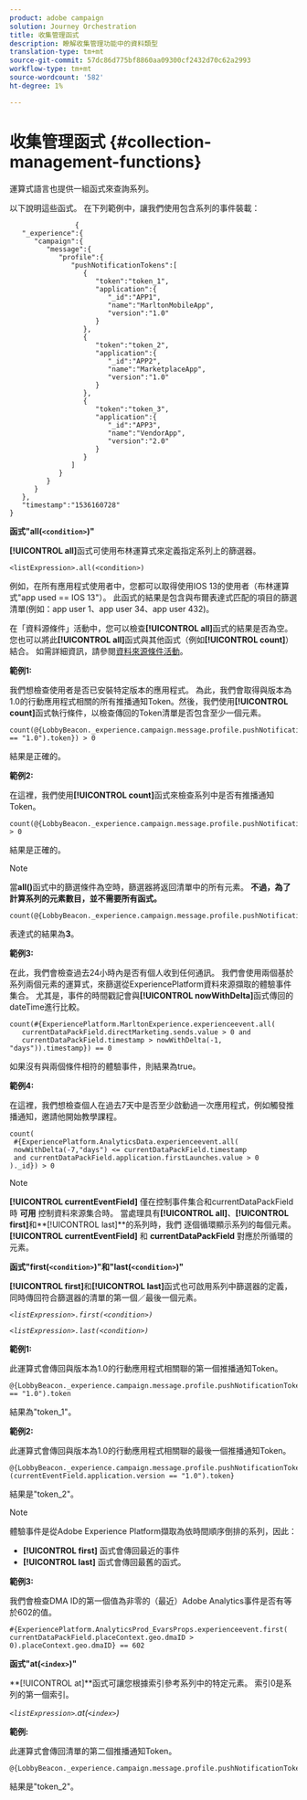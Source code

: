 ```yaml
---
product: adobe campaign
solution: Journey Orchestration
title: 收集管理函式
description: 瞭解收集管理功能中的資料類型
translation-type: tm+mt
source-git-commit: 57dc86d775bf8860aa09300cf2432d70c62a2993
workflow-type: tm+mt
source-wordcount: '582'
ht-degree: 1%

---
```



# 收集管理函式 {#collection-management-functions}

運算式語言也提供一組函式來查詢系列。

以下說明這些函式。 在下列範例中，讓我們使用包含系列的事件裝載：

```
                { 
   "_experience":{ 
      "campaign":{ 
         "message":{ 
            "profile":{ 
               "pushNotificationTokens":[ 
                  { 
                     "token":"token_1",
                     "application":{ 
                        "_id":"APP1",
                        "name":"MarltonMobileApp",
                        "version":"1.0"
                     }
                  },
                  { 
                     "token":"token_2",
                     "application":{ 
                        "_id":"APP2",
                        "name":"MarketplaceApp",
                        "version":"1.0"
                     }
                  },
                  { 
                     "token":"token_3",
                     "application":{ 
                        "_id":"APP3",
                        "name":"VendorApp",
                        "version":"2.0"
                     }
                  }
               ]
            }
         }
      }
   },
   "timestamp":"1536160728"
}
```

**函式&quot;all(`<condition>`)&quot;**

**[!UICONTROL all]**&#x200B;函式可使用布林運算式來定義指定系列上的篩選器。

```
<listExpression>.all(<condition>)
```

例如，在所有應用程式使用者中，您都可以取得使用IOS 13的使用者（布林運算式&quot;app used == IOS 13&quot;）。 此函式的結果是包含與布爾表達式匹配的項目的篩選清單(例如：app user 1、app user 34、app user 432)。

在「資料源條件」活動中，您可以檢查&#x200B;**[!UICONTROL all]**&#x200B;函式的結果是否為空。 您也可以將此&#x200B;**[!UICONTROL all]**&#x200B;函式與其他函式（例如&#x200B;**[!UICONTROL count]**）結合。 如需詳細資訊，請參閱[資料來源條件活動](../building-journeys/condition-activity.md#data_source_condition)。

**範例1:**

我們想檢查使用者是否已安裝特定版本的應用程式。 為此，我們會取得與版本為1.0的行動應用程式相關的所有推播通知Token。然後，我們使用&#x200B;**[!UICONTROL count]**&#x200B;函式執行條件，以檢查傳回的Token清單是否包含至少一個元素。

```
count(@{LobbyBeacon._experience.campaign.message.profile.pushNotificationTokens.all(currentEventField.application.version == "1.0").token}) > 0
```

結果是正確的。

**範例2:**

在這裡，我們使用&#x200B;**[!UICONTROL count]**&#x200B;函式來檢查系列中是否有推播通知Token。

```
count(@{LobbyBeacon._experience.campaign.message.profile.pushNotificationTokens.all().token}) > 0
```

結果是正確的。

<!--Alternatively, you can check if there is no token in the collection:

   ```
   count(@{LobbyBeacon._experience.campaign.message.profile.pushNotificationTokens.all().token}) == 0
   ```

The result will be false.

Here we use the count function in a condition to count the number of push notification tokens in the event.

`count(@{LobbyBeacon._experience.campaign.message.profile.pushNotificationTokens.all().token})`

The result is true.

Note that when the condition in the **all()** function is empty, the filter will return all the elements in the list. Hence, the expression above is equivalent to:

`count(@{LobbyBeacon._experience.campaign.message.profile.pushNotificationTokens.application.name})`

In both cases, the result of the expression is **3**.

A query of experience events recorded on the Adobe Experience Platform may or may not include the current event that triggered the current Journey. This will depend on the relative processing time with which [!DNL Journey Orchestration] sees an event and started evaluating conditions, versus the time it takes for that event to be ingested into the Adobe Experience Platform. For example, when using the .all() syntax to query experience events from the Adobe Experience Platform, we recommend enforcing the exclusion of the current event (by requiring an
earlier timestamp) in order to only consider prior events.-->

>[!NOTE]
>
>當&#x200B;**all()**&#x200B;函式中的篩選條件為空時，篩選器將返回清單中的所有元素。 **不過，為了計算系列的元素數目，並不需要所有函式。**


```
count(@{LobbyBeacon._experience.campaign.message.profile.pushNotificationTokens.token})
```

表達式的結果為&#x200B;**3**。

**範例3:**

在此，我們會檢查過去24小時內是否有個人收到任何通訊。 我們會使用兩個基於系列兩個元素的運算式，來篩選從ExperiencePlatform資料來源擷取的體驗事件集合。 尤其是，事件的時間戳記會與&#x200B;**[!UICONTROL nowWithDelta]**&#x200B;函式傳回的dateTime進行比較。

```
count(#{ExperiencePlatform.MarltonExperience.experienceevent.all(
   currentDataPackField.directMarketing.sends.value > 0 and
   currentDataPackField.timestamp > nowWithDelta(-1, "days")).timestamp}) == 0
```

如果沒有與兩個條件相符的體驗事件，則結果為true。

**範例4:**

在這裡，我們想檢查個人在過去7天中是否至少啟動過一次應用程式，例如觸發推播通知，邀請他開始教學課程。

```
count(
 #{ExperiencePlatform.AnalyticsData.experienceevent.all(
 nowWithDelta(-7,"days") <= currentDataPackField.timestamp
 and currentDataPackField.application.firstLaunches.value > 0
)._id}) > 0
```

<!--**"All + Count" example 4:** here we use the count function in a boolean expression to see if there is push notification tokens in the collection.

`count(@{LobbyBeacon._experience.campaign.message.profile.pushNotificationTokens.all().application.name}) > 0`

The result will be:

`true`

Alternatively, you can check if there is NO token in the collection:

`count(@{LobbyBeacon._experience.campaign.message.profile.pushNotificationTokens.all().application.name}) =0`

The result will be:

`false`-->

>[!NOTE]
>
>**[!UICONTROL currentEventField]** 僅在控制事件集合和currentDataPackField時 **可用**
>控制資料來源集合時。 當處理具有&#x200B;**[!UICONTROL all]**、**[!UICONTROL first]**&#x200B;和&#x200B;**[!UICONTROL last]**的系列時，我們
>逐個循環顯示系列的每個元素。 **[!UICONTROL currentEventField]** 和 **currentDataPackField**
>對應於所循環的元素。

**函式&quot;first(`<condition>`)&quot;和&quot;last(`<condition>`)&quot;**

**[!UICONTROL first]**&#x200B;和&#x200B;**[!UICONTROL last]**&#x200B;函式也可啟用系列中篩選器的定義，同時傳回符合篩選器的清單的第一個／最後一個元素。

_`<listExpression>.first(<condition>)`_

_`<listExpression>.last(<condition>)`_

**範例1:**

此運算式會傳回與版本為1.0的行動應用程式相關聯的第一個推播通知Token。

```
@{LobbyBeacon._experience.campaign.message.profile.pushNotificationTokens.first(currentEventField.application.version == "1.0").token
```

結果為&quot;token_1&quot;。

**範例2:**

此運算式會傳回與版本為1.0的行動應用程式相關聯的最後一個推播通知Token。

```
@{LobbyBeacon._experience.campaign.message.profile.pushNotificationTokens.last&#8203;(currentEventField.application.version == "1.0").token}
```

結果是&quot;token_2&quot;。

>[!NOTE]
>
>體驗事件是從Adobe Experience Platform擷取為依時間順序倒排的系列，因此：
>* **[!UICONTROL first]** 函式會傳回最近的事件
>* **[!UICONTROL last]** 函式會傳回最舊的函式。


**範例3:**

我們會檢查DMA ID的第一個值為非零的（最近）Adobe Analytics事件是否有等於602的值。

```
#{ExperiencePlatform.AnalyticsProd_EvarsProps.experienceevent.first(
currentDataPackField.placeContext.geo.dmaID > 0).placeContext.geo.dmaID} == 602
```

**函式&quot;at(`<index>`)&quot;**

**[!UICONTROL at]**函式可讓您根據索引參考系列中的特定元素。
索引0是系列的第一個索引。

_`<listExpression>`.at(`<index>`)_

**範例:**

此運算式會傳回清單的第二個推播通知Token。

```
@{LobbyBeacon._experience.campaign.message.profile.pushNotificationTokens.at(1).token}
```

結果是&quot;token_2&quot;。